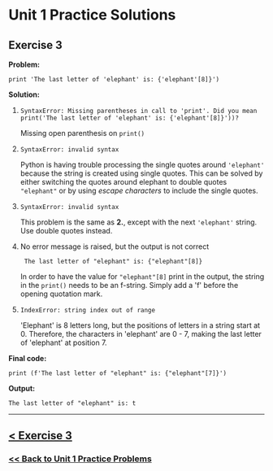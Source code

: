 # Unit 1 Practice Solutions

## **Exercise 3**

**Problem:**
    
    print 'The last letter of 'elephant' is: {'elephant'[8]}')

**Solution:**

1. `SyntaxError: Missing parentheses in call to 'print'. Did you mean print('The last letter of 'elephant' is: {'elephant'[8]}'))?`

    Missing open parenthesis on `print()`

2. `SyntaxError: invalid syntax`

    Python is having trouble processing the single quotes around `'elephant'` because the string is created using single quotes. This can be solved by either switching the quotes around elephant to double quotes `"elephant"` or by using *escape characters* to include the single quotes.

3. `SyntaxError: invalid syntax`

    This problem is the same as **2.**, except with the next `'elephant'` string. Use double quotes instead. 

4. No error message is raised, but the output is not correct

        The last letter of "elephant" is: {"elephant"[8]}

    In order to have the value for `"elephant"[8]` print in the output, the string in the `print()` needs to be an f-string. Simply add a 'f' before the opening quotation mark.

5. `IndexError: string index out of range`

    'Elephant' is 8 letters long, but the positions of letters in a string start at 0. Therefore, the characters in 'elephant' are 0 - 7, making the last letter of 'elephant' at position 7.

**Final code:**

    print (f'The last letter of "elephant" is: {"elephant"[7]}')

**Output:** 

    The last letter of "elephant" is: t

---
## [< Exercise 3](../exercise_3.md)

### [<< Back to Unit 1 Practice Problems](/practice/unit_1/)